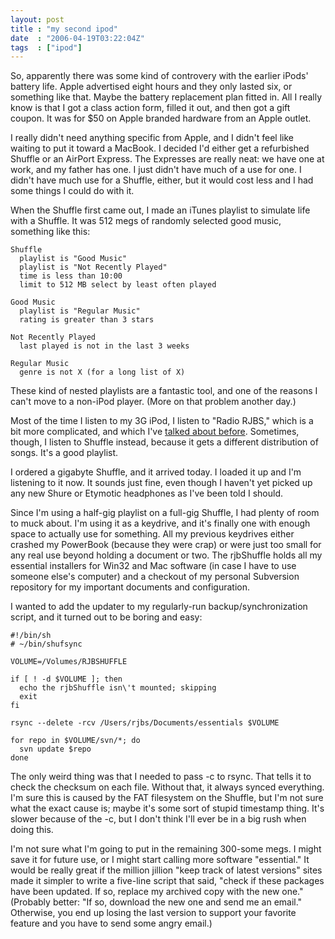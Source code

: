 ```yaml
---
layout: post
title : "my second ipod"
date  : "2006-04-19T03:22:04Z"
tags  : ["ipod"]
---
```

So, apparently there was some kind of controvery with the earlier iPods'
battery life.  Apple advertised eight hours and they only lasted six, or
something like that.  Maybe the battery replacement plan fitted in.  All I
really know is that I got a class action form, filled it out, and then got a
gift coupon.  It was for $50 on Apple branded hardware from an Apple outlet.

I really didn't need anything specific from Apple, and I didn't feel like
waiting to put it toward a MacBook.  I decided I'd either get a refurbished
Shuffle or an AirPort Express.  The Expresses are really neat:  we have one at
work, and my father has one.  I just didn't have much of a use for one.  I
didn't have much use for a Shuffle, either, but it would cost less and I had
some things I could do with it.

When the Shuffle first came out, I made an iTunes playlist to simulate life
with a Shuffle.  It was 512 megs of randomly selected good music, something
like this:

    Shuffle
      playlist is "Good Music"
      playlist is "Not Recently Played"
      time is less than 10:00
      limit to 512 MB select by least often played

    Good Music
      playlist is "Regular Music"
      rating is greater than 3 stars

    Not Recently Played
      last played is not in the last 3 weeks

    Regular Music
      genre is not X (for a long list of X)

These kind of nested playlists are a fantastic tool, and one of the reasons I
can't move to a non-iPod player.  (More on that problem another day.)

Most of the time I listen to my 3G iPod, I listen to "Radio RJBS," which is a
bit more complicated, and which I've [talked about
before](http://rjbs.manxome.org/rubric/entry/577).  Sometimes, though, I listen
to Shuffle instead, because it gets a different distribution of songs.  It's a
good playlist.

I ordered a gigabyte Shuffle, and it arrived today.  I loaded it up and I'm
listening to it now.  It sounds just fine, even though I haven't yet picked up
any new Shure or Etymotic headphones as I've been told I should.

Since I'm using a half-gig playlist on a full-gig Shuffle, I had plenty of room
to muck about.  I'm using it as a keydrive, and it's finally one with enough
space to actually use for something.  All my previous keydrives either crashed
my PowerBook (because they were crap) or were just too small for any real use
beyond holding a document or two.  The rjbShuffle holds all my essential
installers for Win32 and Mac software (in case I have to use someone else's
computer) and a checkout of my personal Subversion repository for my important
documents and configuration.

I wanted to add the updater to my regularly-run backup/synchronization script,
and it turned out to be boring and easy:

    #!/bin/sh
    # ~/bin/shufsync

    VOLUME=/Volumes/RJBSHUFFLE

    if [ ! -d $VOLUME ]; then
      echo the rjbShuffle isn\'t mounted; skipping
      exit
    fi

    rsync --delete -rcv /Users/rjbs/Documents/essentials $VOLUME

    for repo in $VOLUME/svn/*; do
      svn update $repo
    done

The only weird thing was that I needed to pass -c to rsync.  That tells it to
check the checksum on each file.  Without that, it always synced everything.
I'm sure this is caused by the FAT filesystem on the Shuffle, but I'm not sure
what the exact cause is; maybe it's some sort of stupid timestamp thing.  It's
slower because of the -c, but I don't think I'll ever be in a big rush when
doing this.

I'm not sure what I'm going to put in the remaining 300-some megs.  I might
save it for future use, or I might start calling more software "essential."  It
would be really great if the million jillion "keep track of latest versions"
sites made it simpler to write a five-line script that said, "check if these
packages have been updated.  If so, replace my archived copy with the new one."
(Probably better: "If so, download the new one and send me an email."
Otherwise, you end up losing the last version to support your favorite feature
and you have to send some angry email.)

